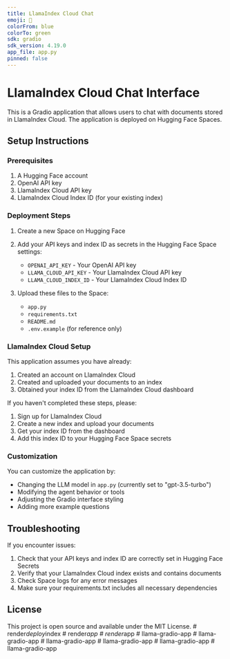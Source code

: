```yaml
---
title: LlamaIndex Cloud Chat
emoji: 🦙
colorFrom: blue
colorTo: green
sdk: gradio
sdk_version: 4.19.0
app_file: app.py
pinned: false
---
```


# LlamaIndex Cloud Chat Interface

This is a Gradio application that allows users to chat with documents stored in LlamaIndex Cloud. The application is deployed on Hugging Face Spaces.

## Setup Instructions

### Prerequisites
1. A Hugging Face account
2. OpenAI API key
3. LlamaIndex Cloud API key
4. LlamaIndex Cloud Index ID (for your existing index)

### Deployment Steps

1. Create a new Space on Hugging Face
2. Add your API keys and index ID as secrets in the Hugging Face Space settings:
   - `OPENAI_API_KEY` - Your OpenAI API key
   - `LLAMA_CLOUD_API_KEY` - Your LlamaIndex Cloud API key
   - `LLAMA_CLOUD_INDEX_ID` - Your LlamaIndex Cloud Index ID

3. Upload these files to the Space:
   - `app.py`
   - `requirements.txt`
   - `README.md`
   - `.env.example` (for reference only)

### LlamaIndex Cloud Setup

This application assumes you have already:
1. Created an account on LlamaIndex Cloud
2. Created and uploaded your documents to an index
3. Obtained your index ID from the LlamaIndex Cloud dashboard

If you haven't completed these steps, please:
1. Sign up for LlamaIndex Cloud
2. Create a new index and upload your documents
3. Get your index ID from the dashboard
4. Add this index ID to your Hugging Face Space secrets

### Customization

You can customize the application by:
- Changing the LLM model in `app.py` (currently set to "gpt-3.5-turbo")
- Modifying the agent behavior or tools
- Adjusting the Gradio interface styling
- Adding more example questions

## Troubleshooting

If you encounter issues:
1. Check that your API keys and index ID are correctly set in Hugging Face Secrets
2. Verify that your LlamaIndex Cloud index exists and contains documents
3. Check Space logs for any error messages
4. Make sure your requirements.txt includes all necessary dependencies

## License

This project is open source and available under the MIT License.
#   r e n d e r _ d e p l o y _ i n d e x  
 #   r e n d e r _ a p p  
 #   r e n d e r _ a p p  
 #   l l a m a - g r a d i o - a p p  
 #   l l a m a - g r a d i o - a p p  
 #   l l a m a - g r a d i o - a p p  
 #   l l a m a - g r a d i o - a p p  
 #   l l a m a - g r a d i o - a p p  
 #   l l a m a - g r a d i o - a p p  
 